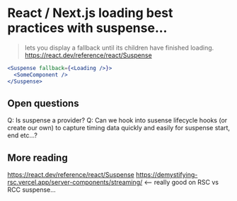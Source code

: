 # React / Next.js loading best practices with suspense...

> <Suspense> lets you display a fallback until its children have finished loading.
https://react.dev/reference/react/Suspense

```jsx
<Suspense fallback={<Loading />}>
  <SomeComponent />
</Suspense>
```


## Open questions
Q: Is suspense a provider?
Q: Can we hook into susense lifecycle hooks (or create our own) to capture timing data quickly and easily for suspense start, end etc...?

## More reading
https://react.dev/reference/react/Suspense
https://demystifying-rsc.vercel.app/server-components/streaming/ <-- really good on RSC vs RCC suspense...
